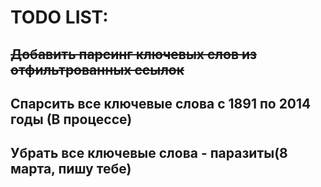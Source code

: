 # TODO LIST:

## ~~Добавить парсинг ключевых слов из отфильтрованных ссылок~~


## Спарсить все ключевые слова с 1891 по 2014 годы (В процессе)


## Убрать все ключевые слова - паразиты(8 марта, пишу тебе)

